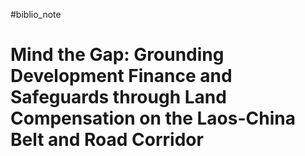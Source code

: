 #biblio_note 
# Mind the Gap: Grounding Development Finance and Safeguards through Land Compensation on the Laos-China Belt and Road Corridor